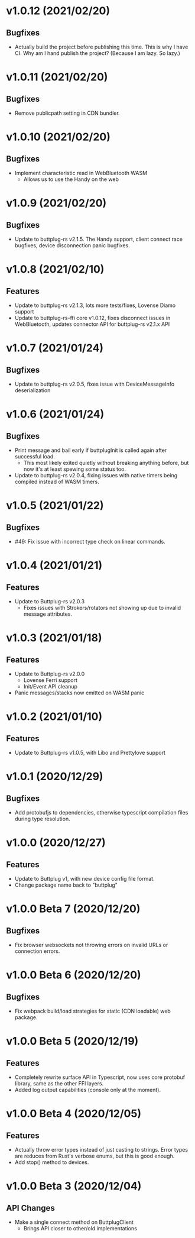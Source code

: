 # v1.0.12 (2021/02/20)

## Bugfixes

- Actually build the project before publishing this time. This is why I have CI. Why am I hand
  publish the project? (Because I am lazy. So lazy.)

# v1.0.11 (2021/02/20)

## Bugfixes

- Remove publicpath setting in CDN bundler.

# v1.0.10 (2021/02/20)

## Bugfixes

- Implement characteristic read in WebBluetooth WASM
  - Allows us to use the Handy on the web

# v1.0.9 (2021/02/20)

## Bugfixes

- Update to buttplug-rs v2.1.5. The Handy support, client connect race bugfixes, device
  disconnection panic bugfixes.

# v1.0.8 (2021/02/10)

## Features

- Update to buttplug-rs v2.1.3, lots more tests/fixes, Lovense Diamo support
- Update to buttplug-rs-ffi core v1.0.12, fixes disconnect issues in WebBluetooth, updates
  connector API for buttplug-rs v2.1.x API

# v1.0.7 (2021/01/24)

## Bugfixes

- Update to buttplug-rs v2.0.5, fixes issue with DeviceMessageInfo deserialization

# v1.0.6 (2021/01/24)

## Bugfixes

- Print message and bail early if buttplugInit is called again after successful load.
  - This most likely exited quietly without breaking anything before, but now it's at least spewing
    some status too.
- Update to buttplug-rs v2.0.4, fixing issues with native timers being compiled instead of WASM
  timers.

# v1.0.5 (2021/01/22)

## Bugfixes

- #49: Fix issue with incorrect type check on linear commands.

# v1.0.4 (2021/01/21)

## Features

- Update to Buttplug-rs v2.0.3
  - Fixes issues with Strokers/rotators not showing up due to invalid message attributes.

# v1.0.3 (2021/01/18)

## Features

- Update to Buttplug-rs v2.0.0
  - Lovense Ferri support
  - Init/Event API cleanup
- Panic messages/stacks now emitted on WASM panic

# v1.0.2 (2021/01/10)

## Features

- Update to Buttplug-rs v1.0.5, with Libo and Prettylove support

# v1.0.1 (2020/12/29)

## Bugfixes

- Add protobufjs to dependencies, otherwise typescript compilation files during type resolution.

# v1.0.0 (2020/12/27)

## Features

- Update to Buttplug v1, with new device config file format.
- Change package name back to "buttplug"

# v1.0.0 Beta 7 (2020/12/20)

## Bugfixes

- Fix browser websockets not throwing errors on invalid URLs or connection errors.

# v1.0.0 Beta 6 (2020/12/20)

## Bugfixes

- Fix webpack build/load strategies for static (CDN loadable) web package.

# v1.0.0 Beta 5 (2020/12/19)

## Features

- Completely rewrite surface API in Typescript, now uses core protobuf library, same as the other
  FFI layers.
- Added log output capabilities (console only at the moment).

# v1.0.0 Beta 4 (2020/12/05)

## Features

- Actually throw error types instead of just casting to strings. Error types are reduces from Rust's
  verbose enums, but this is good enough.
- Add stop() method to devices.

# v1.0.0 Beta 3 (2020/12/04)

## API Changes

- Make a single connect method on ButtplugClient
  - Brings API closer to other/old implementations
